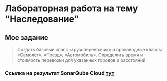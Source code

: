 # Лабораторная работа на тему "Наследование"

## Мое задание
> Создать базовый класс «грузоперевозчик» и производные классы «Самолёт», «Поезд», «Автомобиль». Определить время и стоимость перевозки для указанных городов и расстояний. 
> 
### Ссылка на результат SonarQube Cloud [тут](https://sonarcloud.io/project/overview?id=sosiskakiller812_lab3)
